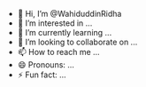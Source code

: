 - 👋 Hi, I’m @WahiduddinRidha
- 👀 I’m interested in ...
- 🌱 I’m currently learning ...
- 💞️ I’m looking to collaborate on ...
- 📫 How to reach me ...
- 😄 Pronouns: ...
- ⚡ Fun fact: ...

<!---
WahiduddinRidha/WahiduddinRidha is a ✨ special ✨ repository because its `README.md` (this file) appears on your GitHub profile.
You can click the Preview link to take a look at your changes.
--->
